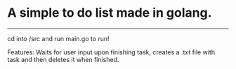 # A simple to do list made in golang.

---

cd into /src and run main.go to run! 

Features: Waits for user input upon finishing task, creates a .txt file with task and then deletes it when finished.